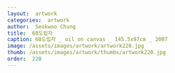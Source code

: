 ```yaml
---
layout:  artwork
categories:  artwork
author:  Seokwoo Chung
title:  60도립자
caption: 60도립자 _ oil on canvas _ 145.5x97cm _ 2007
image: /assets/images/artwork/artwork220.jpg
thumb: /assets/images/artwork/thumbs/artwork220.jpg
order:  220
---
```

